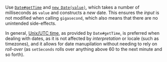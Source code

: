 Use [`Date#getTime`](https://developer.mozilla.org/en-US/docs/Web/JavaScript/Reference/Global_Objects/Date/getTime)
and [`new Date(value)`](https://developer.mozilla.org/en-US/docs/Web/JavaScript/Reference/Global_Objects/Date#Syntax),
which takes a number of milliseconds as `value` and constructs a _new_ date.
This ensures the _input_ is not modified when calling `gigasecond`, which
also means that there are no unintended side-effects.

In general, [Unix/UTC time](https://en.wikipedia.org/wiki/Unix_time),
as provided by `Date#getTime`, is preferred when dealing with dates, as it is
not affected by _interpretation_ or locale (such as timezones), and it allows
for date manupilation without needing to rely on _roll-over_ (as `setSeconds`
rolls over anything above 60 to the next minute and so forth).
